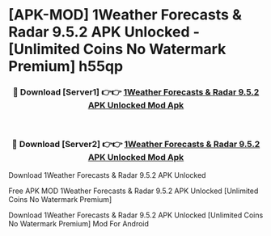# [APK-MOD] 1Weather Forecasts & Radar 9.5.2 APK Unlocked - [Unlimited Coins No Watermark Premium] h55qp



<div align="center">
<h3>🔴 Download [Server1] 👉👉 <a href="https://momento.my/?title=1Weather_Forecasts_&_Radar_9.5.2_APK_Unlocked">1Weather Forecasts & Radar 9.5.2 APK Unlocked Mod Apk</a></h3><br>

<h3>🔴 Download [Server2] 👉👉 <a href="https://momento.my/?title=1Weather_Forecasts_&_Radar_9.5.2_APK_Unlocked">1Weather Forecasts & Radar 9.5.2 APK Unlocked Mod Apk</a></h3>
</div>



Download 1Weather Forecasts & Radar 9.5.2 APK Unlocked 

Free APK MOD 1Weather Forecasts & Radar 9.5.2 APK Unlocked [Unlimited Coins No Watermark Premium]

Download 1Weather Forecasts & Radar 9.5.2 APK Unlocked [Unlimited Coins No Watermark Premium] Mod For Android
